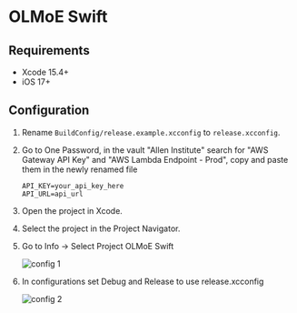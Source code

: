 # OLMoE Swift

## Requirements

- Xcode 15.4+
- iOS 17+

## Configuration

1. Rename `BuildConfig/release.example.xcconfig` to `release.xcconfig`.

2. Go to One Password, in the vault "Allen Institute" search for "AWS Gateway API Key" and "AWS Lambda Endpoint - Prod", copy and paste them in the newly renamed file

    ```plaintext
    API_KEY=your_api_key_here
    API_URL=api_url
    ```

3. Open the project in Xcode.

4. Select the project in the Project Navigator.

5. Go to Info -> Select Project OLMoE Swift

    ![config 1](https://github.com/user-attachments/assets/2a1d2404-60fa-4f0c-ac68-198273afd8c4)

6. In configurations set Debug and Release to use release.xcconfig

    ![config 2](https://github.com/user-attachments/assets/6ca124c1-0a7c-42f4-b922-50ef5c9e2924)
